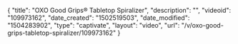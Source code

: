 {
    "title": "OXO Good Grips&reg; Tabletop Spiralizer",
    "description": "",
    "videoid": "109973162",
    "date_created": "1502519503",
    "date_modified": "1504283902",
    "type": "captivate",
    "layout": "video",
    "url": "\/v\/oxo-good-grips-tabletop-spiralizer\/109973162"
}